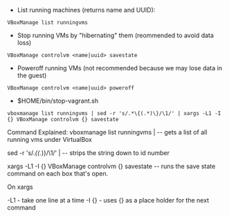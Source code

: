 * List running machines (returns name and UUID):
```shell
VBoxManage list runningvms
```
* Stop running VMs by "hibernating" them (reommended to avoid data loss)
```shell
VBoxManage controlvm <name|uuid> savestate
```
* Poweroff running VMs (not recommended because we may lose data in the guest)
```shell
VBoxManage controlvm <name|uuid> poweroff
```
* $HOME/bin/stop-vagrant.sh
```
vboxmanage list runningvms | sed -r 's/.*\{(.*)\}/\1/' | xargs -L1 -I {} VBoxManage controlvm {} savestate
```
Command Explained:
vboxmanage list runningvms | -- gets a list of all running vms under VirtualBox

sed -r 's/.*\{(.*)\}/\1/' | -- strips the string down to id number

xargs -L1 -I {} VBoxManage controlvm {} savestate -- runs the save state command on each box that's open.

On xargs

-L1 - take one line at a time
-I {} - uses {} as a place holder for the next command
